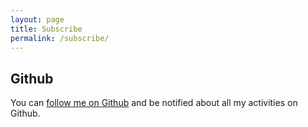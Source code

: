 ```yaml
---
layout: page
title: Subscribe
permalink: /subscribe/
---
```


## Github

You can [follow me on Github](https://github.com/lk-geimfari) and be
notified about all my activities on Github.
